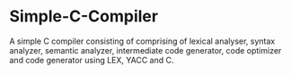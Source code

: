 # Simple-C-Compiler
A simple C compiler consisting of comprising of lexical analyser, syntax analyzer, semantic analyzer, intermediate code generator, code optimizer and code generator using LEX, YACC and C.
